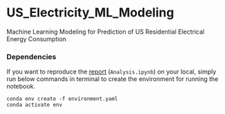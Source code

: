 # US_Electricity_ML_Modeling
Machine Learning Modeling for Prediction of US Residential Electrical Energy Consumption


### Dependencies

If you want to reproduce the [report](https://github.com/arashshams/Toronto_Housing_Prices/blob/master/Analysis.ipynb) (`Analysis.ipynb`) on your local, simply run below commands in terminal to create the environment for running the notebook.

```
conda env create -f environment.yaml
conda activate env
```
